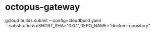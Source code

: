 # octopus-gateway

gcloud builds submit --config=cloudbuild.yaml \
    --substitutions=SHORT_SHA="0.0.1",REPO_NAME="docker-repository"
